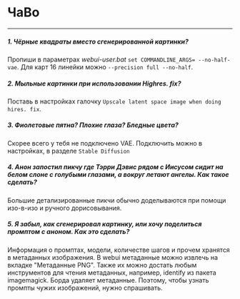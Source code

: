 # **ЧаВо**
___
##### 1. Чёрные квадраты вместо сгенерированной картинки?
Пропиши в параметрах *webui-user.bat*
`set COMMANDLINE_ARGS= --no-half-vae`.
Для карт 16 линейки можно `--precision full --no-half`.
##### 2. Мыльные картинки при использовании Highres. fix?
Поставь в настройках галочку `Upscale latent space image when doing hires. fix`.
##### 3. Фиолетовые пятна? Плохие глаза? Бледные цвета?
Скорее всего у тебя не подключено VAE. Подключить можно в настройках, в разделе `Stable Diffusion`
##### 4. Анон запостил пикчу где Тэрри Дэвис рядом с Иисусом сидит на белом слоне с голубыми глазами, а вокруг летают ангелы. Как такое сделать?
Большие детализированные пикчи обычно доделываются при помощи изо-в-изо и ручного дорисовывания.
##### 5. Я забыл, как сгенерировал картинку, или хочу поделиться промптом с аноном. Как это сделать?
Информация о промптах, модели, количестве шагов и прочем хранятся в метаданных изображения. 
В webui метаданные можно извлечь на вкладке "Метаданные PNG". Также их можно достать любым инструментов для чтения метаданных, например, identify из пакета imagemagick.
Борда удаляет метаданные. Поэтому, чтобы узнать промпты чужих изображений, нужно спрашивать.
